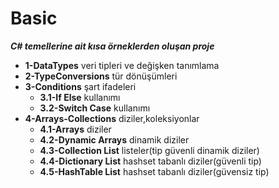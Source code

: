 # Basic
***C# temellerine ait kısa örneklerden oluşan proje***
- **1-DataTypes** veri tipleri ve değişken tanımlama
- **2-TypeConversions** tür dönüşümleri
- **3-Conditions** şart ifadeleri
  - **3.1-If Else** kullanımı
  - **3.2-Switch Case** kullanımı
- **4-Arrays-Collections** diziler,koleksiyonlar
  - **4.1-Arrays** diziler
  - **4.2-Dynamic Arrays** dinamik diziler
  - **4.3-Collection List** listeler(tip güvenli dinamik diziler)
  - **4.4-Dictionary List** hashset tabanlı diziler(güvenli tip)
  - **4.5-HashTable List** hashset tabanlı diziler(güvensiz tip)